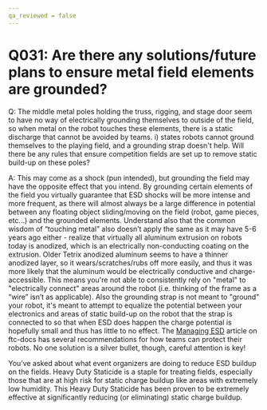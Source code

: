 ```yaml
---
qa_reviewed = false
---
```


# Q031: Are there any solutions/future plans to ensure metal field elements are grounded?

Q: The middle metal poles holding the truss, rigging, and stage door seem to have no way of electrically grounding themselves to outside of the field, so when metal on the robot touches these elements, there is a static discharge that cannot be avoided by teams. <RG01> i) states robots cannot ground themselves to the playing field, and a grounding strap doesn't help. Will there be any rules that ensure competition fields are set up to remove static build-up on these poles?

A: This may come as a shock (pun intended), but grounding the field may have the opposite effect that you intend. By grounding certain elements of the field you virtually guarantee that ESD shocks will be more intense and more frequent, as there will almost always be a large difference in potential between any floating object sliding/moving on the field (robot, game pieces, etc...) and the grounded elements. Understand also that the common wisdom of “touching metal” also doesn’t apply the same as it may have 5-6 years ago either - realize that virtually all aluminum extrusion on robots today is anodized, which is an electrically non-conducting coating on the extrusion. Older Tetrix anodized aluminum seems to have a thinner anodized layer, so it wears/scratches/rubs off more easily, and thus it was more likely that the aluminum would be electrically conductive and charge-accessible. This means you're not able to consistently rely on "metal" to "electrically connect" areas around the robot (i.e. thinking of the frame as a “wire” isn’t as applicable). Also the grounding strap is not meant to "ground" your robot, it's meant to attempt to equalize the potential between your electronics and areas of static build-up on the robot that the strap is connected to so that when ESD does happen the charge potential is hopefully small and thus has little to no effect. The [Managing ESD](https://ftc-docs.firstinspires.org/en/latest/hardware_and_software_configuration/configuring/managing_esd/managing-esd.html) article on ftc-docs has several recommendations for how teams can protect their robots. No one solution is a silver bullet, though, careful attention is key!

You’ve asked about what event organizers are doing to reduce ESD buildup on the fields. Heavy Duty Staticide is a staple for treating fields, especially those that are at high risk for static charge buildup like areas with extremely low humidity. This Heavy Duty Staticide has been proven to be extremely effective at significantly reducing (or eliminating) static charge buildup.